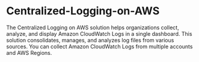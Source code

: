 # Centralized-Logging-on-AWS
The Centralized Logging on AWS solution helps organizations collect, analyze, and display Amazon CloudWatch Logs in a single dashboard. This solution consolidates, manages, and analyzes log files from various sources. You can collect Amazon CloudWatch Logs from multiple accounts and AWS Regions.
